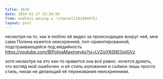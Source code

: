 ```yaml
---
title: 1619
date: 2024-01-27 22:29:50
from: endless шизing ⍼ (channel1162404975)
layout: post
---
```


несмотря на то, как я люблю её видео за происходящее вокруг неё, мне сама Полина кажется неискренней, поп-ориентированной, подстраивающейся под медийность
<https://youtube.com/@PolinaMaximeyko?si=LVZioYASNEGoIGVz>

хотя несмотря на это как-то нравится она всё равно. хочется думать, что взгляд мой ошибочен. и её стиль изложения и съёмок лишь просто стиль, никак не делающий её переживания неискренними.
